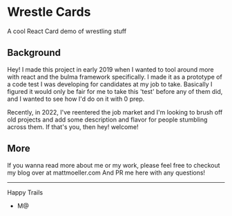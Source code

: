 # Wrestle Cards
A cool React Card demo of wrestling stuff

## Background
Hey! I made this project in early 2019 when I wanted to tool around more with react and the bulma framework specifically. I made it as a prototype of a code test I was developing for candidates at my job to take. Basically I figured it would only be fair for me to take this 'test' before any of them did, and I wanted to see how I'd do on it with 0 prep. 

Recently, in 2022, I've reentered the job market and I'm looking to brush off old projects and add some description and flavor for people stumbling across them. If that's you, then hey! welcome! 

## More
If you wanna read more about me or my work, please feel free to checkout my blog over at mattmoeller.com And PR me here with any questions!

--- 

Happy Trails
- M@
